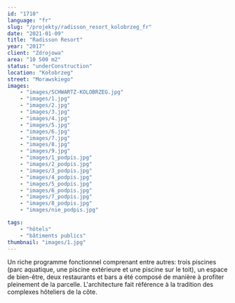 ```yaml
---
id: "1710"
language: "fr"
slug: "/projekty/radisson_resort_kolobrzeg_fr"
date: "2021-01-09"
title: "Radisson Resort"
year: "2017"
client: "Zdrojowa"
area: "10 500 m2"
status: "underConstruction"
location: "Kołobrzeg"
street: "Morawskiego"
images: 
    - "images/SCHWARTZ-KOLOBRZEG.jpg"
    - "images/1.jpg"
    - "images/2.jpg"
    - "images/3.jpg"
    - "images/4.jpg"    
    - "images/5.jpg"    
    - "images/6.jpg"    
    - "images/7.jpg"    
    - "images/8.jpg"    
    - "images/9.jpg"
    - "images/1_podpis.jpg"    
    - "images/2_podpis.jpg"    
    - "images/3_podpis.jpg"    
    - "images/4_podpis.jpg"    
    - "images/5_podpis.jpg"    
    - "images/6_podpis.jpg"    
    - "images/7_podpis.jpg"    
    - "images/8_podpis.jpg"    
    - "images/nie_podpis.jpg"

tags: 
    - "hôtels"
    - "bâtiments publics"
thumbnail: "images/1.jpg"
---
```

Un riche programme fonctionnel comprenant entre autres: trois piscines (parc aquatique, une piscine extérieure et une piscine sur le toit), un espace de bien-être, deux restaurants et bars a&nbsp;été composé de manière à&nbsp;profiter pleinement de la parcelle. L'architecture fait référence à&nbsp;la tradition des complexes hôteliers de la côte. 
